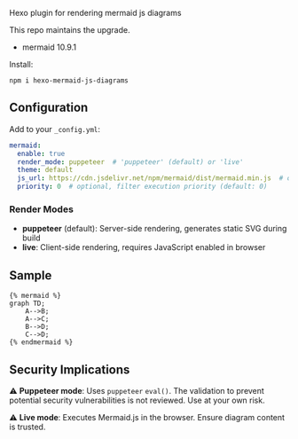 Hexo plugin for rendering mermaid js diagrams

This repo maintains the upgrade.

* mermaid 10.9.1

Install:

```shell
npm i hexo-mermaid-js-diagrams
```

## Configuration

Add to your `_config.yml`:

```yaml
mermaid:
  enable: true
  render_mode: puppeteer  # 'puppeteer' (default) or 'live'
  theme: default
  js_url: https://cdn.jsdelivr.net/npm/mermaid/dist/mermaid.min.js  # optional, defaults to local mermaid.min.js
  priority: 0  # optional, filter execution priority (default: 0)
```

### Render Modes

- **puppeteer** (default): Server-side rendering, generates static SVG during build
- **live**: Client-side rendering, requires JavaScript enabled in browser

## Sample

```
{% mermaid %}
graph TD;
    A-->B;
    A-->C;
    B-->D;
    C-->D;
{% endmermaid %}
```
## Security Implications

⚠️ **Puppeteer mode**: Uses `puppeteer` `eval()`. The validation to prevent potential security vulnerabilities is not reviewed. Use at your own risk.

⚠️ **Live mode**: Executes Mermaid.js in the browser. Ensure diagram content is trusted.

